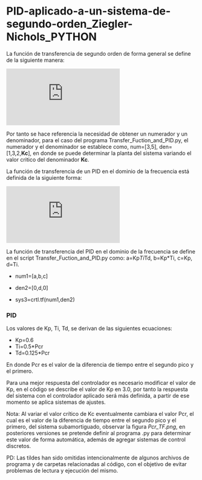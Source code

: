 # PID-aplicado-a-un-sistema-de-segundo-orden_Ziegler-Nichols_PYTHON

La función de transferencia de segundo orden de forma general se define de la siguiente manera:

![](https://latex.codecogs.com/svg.latex?G_%7Bs%7D%3D%5Cfrac%7Bw_%7Bn%7D%5E2%7D%7Bs%5E2&plus;2%5Czeta%20w_%7Bn%7Ds&plus;w_%7Bn%7D%5E2%7D)

Por tanto se hace referencia la necesidad de obtener un numerador y un denominador, para el caso del programa Transfer_Fuction_and_PID.py, el numerador y el denominador se establece como, num=[3,5], den=[1,3,2,**Kc**], en donde se puede determinar la planta del sistema variando el valor critico del denominador **Kc**.

La función de transferencia de un PID en el dominio de la frecuencia está definida de la siguiente forma:

![](https://latex.codecogs.com/svg.latex?G_%7Bc%7D%28s%29%3D%5Cfrac%7BK_%7Bp%7DT_%7Bd%7DT_%7Bi%7Ds%5E2&plus;K_%7Bp%7DT_%7Bi%7Ds&plus;K_%7Bp%7D%7D%7BT_%7Bi%7Ds%7D)

La función de transferencia del PID en el dominio de la frecuencia se define en el script Transfer_Fuction_and_PID.py como: 
a=Kp*Ti*Td, b=Kp*Ti, c=Kp, d=Ti.

* num1=[a,b,c]

* den2=[0,d,0]

* sys3=crtl.tf(num1,den2)

### PID

Los valores de Kp, Ti, Td, se derivan de las siguientes ecuaciones:

* Kp=0.6
* Ti=0.5*Pcr
* Td=0.125*Pcr

En donde Pcr es el valor de la diferencia de tiempo entre el segundo pico y el primero.

Para una mejor respuesta del controlador es necesario modificar el valor de Kp, en el código se describe el valor de Kp en 3.0, por tanto la respuesta del sistema con el controlador aplicado será más definida, a partir de ese momento se aplica sistemas de ajustes.



Nota: Al variar el valor crítico de Kc eventualmente cambiara el valor Pcr, el cual es el valor de la diferencia de tiempo entre el segundo pico y el primero, del sistema subamortiguado, observar la figura *Pcr_TF.png*, en posteriores versiones se pretende definir al programa .py para determinar este valor de forma automática, además de agregar sistemas de control discretos.

PD: Las tildes han sido omitidas intencionalmente de algunos archivos de programa y de carpetas relacionadas al código, con el objetivo de evitar problemas de lectura y ejecución del mismo.
